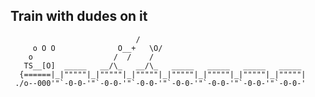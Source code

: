                                                                   
## Train with dudes on it

                                /   
         o O O              O__+   \O/                                      
        o                  /  /    /
       TS__[O]  _____   __/\_   __/\_   _____   _____   _____   _____  
      {======|_|"""""|_|"""""|_|"""""|_|"""""|_|"""""|_|"""""|_|"""""| 
     ./o--000'"`-0-0-'"`-0-0-'"`-0-0-'"`-0-0-'"`-0-0-'"`-0-0-'"`-0-0-' 